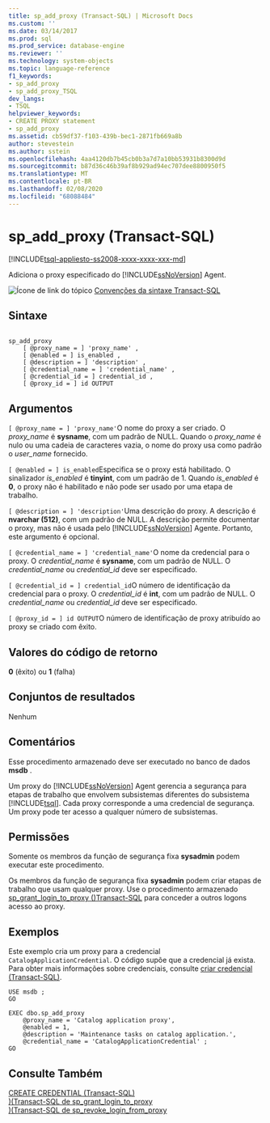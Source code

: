 ```yaml
---
title: sp_add_proxy (Transact-SQL) | Microsoft Docs
ms.custom: ''
ms.date: 03/14/2017
ms.prod: sql
ms.prod_service: database-engine
ms.reviewer: ''
ms.technology: system-objects
ms.topic: language-reference
f1_keywords:
- sp_add_proxy
- sp_add_proxy_TSQL
dev_langs:
- TSQL
helpviewer_keywords:
- CREATE PROXY statement
- sp_add_proxy
ms.assetid: cb59df37-f103-439b-bec1-2871fb669a8b
author: stevestein
ms.author: sstein
ms.openlocfilehash: 4aa4120db7b45cb0b3a7d7a10bb53931b8300d9d
ms.sourcegitcommit: b87d36c46b39af8b929ad94ec707dee8800950f5
ms.translationtype: MT
ms.contentlocale: pt-BR
ms.lasthandoff: 02/08/2020
ms.locfileid: "68088484"
---
```

# <a name="sp_add_proxy-transact-sql"></a>sp_add_proxy (Transact-SQL)
[!INCLUDE[tsql-appliesto-ss2008-xxxx-xxxx-xxx-md](../../includes/tsql-appliesto-ss2008-xxxx-xxxx-xxx-md.md)]

  Adiciona o proxy especificado do [!INCLUDE[ssNoVersion](../../includes/ssnoversion-md.md)] Agent.  
  
 ![Ícone de link do tópico](../../database-engine/configure-windows/media/topic-link.gif "Ícone de link do tópico") [Convenções da sintaxe Transact-SQL](../../t-sql/language-elements/transact-sql-syntax-conventions-transact-sql.md)  
  
## <a name="syntax"></a>Sintaxe  
  
```  
  
sp_add_proxy  
    [ @proxy_name = ] 'proxy_name' ,  
    [ @enabled = ] is_enabled ,  
    [ @description = ] 'description' ,  
    [ @credential_name = ] 'credential_name' ,  
    [ @credential_id = ] credential_id ,  
    [ @proxy_id = ] id OUTPUT   
```  
  
## <a name="arguments"></a>Argumentos  
`[ @proxy_name = ] 'proxy_name'`O nome do proxy a ser criado. O *proxy_name* é **sysname**, com um padrão de NULL. Quando o *proxy_name* é nulo ou uma cadeia de caracteres vazia, o nome do proxy usa como padrão o *user_name* fornecido.  
  
`[ @enabled = ] is_enabled`Especifica se o proxy está habilitado. O sinalizador *is_enabled* é **tinyint**, com um padrão de 1. Quando *is_enabled* é **0**, o proxy não é habilitado e não pode ser usado por uma etapa de trabalho.  
  
`[ @description = ] 'description'`Uma descrição do proxy. A descrição é **nvarchar (512)**, com um padrão de NULL. A descrição permite documentar o proxy, mas não é usada pelo [!INCLUDE[ssNoVersion](../../includes/ssnoversion-md.md)] Agente. Portanto, este argumento é opcional.  
  
`[ @credential_name = ] 'credential_name'`O nome da credencial para o proxy. O *credential_name* é **sysname**, com um padrão de NULL. O *credential_name* ou *credential_id* deve ser especificado.  
  
`[ @credential_id = ] credential_id`O número de identificação da credencial para o proxy. O *credential_id* é **int**, com um padrão de NULL. O *credential_name* ou *credential_id* deve ser especificado.  
  
`[ @proxy_id = ] id OUTPUT`O número de identificação de proxy atribuído ao proxy se criado com êxito.  
  
## <a name="return-code-values"></a>Valores do código de retorno  
 **0** (êxito) ou **1** (falha)  
  
## <a name="result-sets"></a>Conjuntos de resultados  
 Nenhum  
  
## <a name="remarks"></a>Comentários  
 Esse procedimento armazenado deve ser executado no banco de dados **msdb** .  
  
 Um proxy do [!INCLUDE[ssNoVersion](../../includes/ssnoversion-md.md)] Agent gerencia a segurança para etapas de trabalho que envolvem subsistemas diferentes do subsistema [!INCLUDE[tsql](../../includes/tsql-md.md)]. Cada proxy corresponde a uma credencial de segurança. Um proxy pode ter acesso a qualquer número de subsistemas.  
  
## <a name="permissions"></a>Permissões  
 Somente os membros da função de segurança fixa **sysadmin** podem executar este procedimento.  
  
 Os membros da função de segurança fixa **sysadmin** podem criar etapas de trabalho que usam qualquer proxy. Use o procedimento armazenado [sp_grant_login_to_proxy &#40;&#41;Transact-SQL](../../relational-databases/system-stored-procedures/sp-grant-login-to-proxy-transact-sql.md) para conceder a outros logons acesso ao proxy.  
  
## <a name="examples"></a>Exemplos  
 Este exemplo cria um proxy para a credencial `CatalogApplicationCredential`. O código supõe que a credencial já exista. Para obter mais informações sobre credenciais, consulte [criar credencial &#40;Transact-SQL&#41;](../../t-sql/statements/create-credential-transact-sql.md).  
  
```  
USE msdb ;  
GO  
  
EXEC dbo.sp_add_proxy  
    @proxy_name = 'Catalog application proxy',  
    @enabled = 1,  
    @description = 'Maintenance tasks on catalog application.',  
    @credential_name = 'CatalogApplicationCredential' ;  
GO  
```  
  
## <a name="see-also"></a>Consulte Também  
 [CREATE CREDENTIAL &#40;Transact-SQL&#41;](../../t-sql/statements/create-credential-transact-sql.md)   
 [&#41;&#40;Transact-SQL de sp_grant_login_to_proxy](../../relational-databases/system-stored-procedures/sp-grant-login-to-proxy-transact-sql.md)   
 [&#41;&#40;Transact-SQL de sp_revoke_login_from_proxy](../../relational-databases/system-stored-procedures/sp-revoke-login-from-proxy-transact-sql.md)  
  
  
